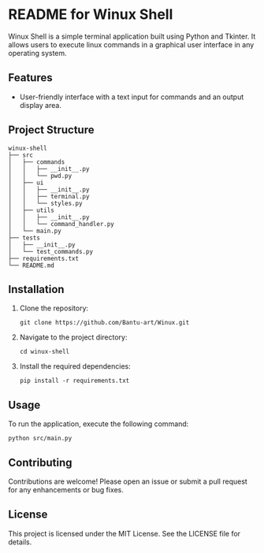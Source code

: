 # README for Winux Shell

Winux Shell is a simple terminal application built using Python and Tkinter. It allows users to execute linux commands in a graphical user interface in any operating system.

## Features

- User-friendly interface with a text input for commands and an output display area.

## Project Structure

```
winux-shell
├── src
│   ├── commands
│   │   ├── __init__.py
│   │   └── pwd.py
│   ├── ui
│   │   ├── __init__.py
│   │   ├── terminal.py
│   │   └── styles.py
│   ├── utils
│   │   ├── __init__.py
│   │   └── command_handler.py
│   └── main.py
├── tests
│   ├── __init__.py
│   └── test_commands.py
├── requirements.txt
└── README.md
```

## Installation

1. Clone the repository:
   ```
   git clone https://github.com/Bantu-art/Winux.git
   ```
2. Navigate to the project directory:
   ```
   cd winux-shell
   ```
3. Install the required dependencies:
   ```
   pip install -r requirements.txt
   ```

## Usage

To run the application, execute the following command:
```
python src/main.py
```

## Contributing

Contributions are welcome! Please open an issue or submit a pull request for any enhancements or bug fixes.

## License

This project is licensed under the MIT License. See the LICENSE file for details.